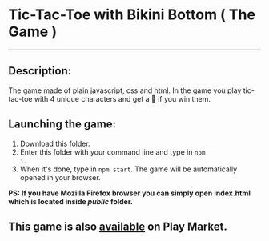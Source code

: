# Tic-Tac-Toe with Bikini Bottom ( The Game )

<hr>

<h2>Description:</h2>

The game made of plain javascript, css and html. In the game you play tic-tac-toe with 4 unique characters and get a :pineapple: if you win them.

<h2>Launching the game:</h2>

1. Download this folder.
2. Enter this folder with your command line and type in <code>npm i</code>.
3. When it's done, type in <code>npm start</code>. The game will be automatically opened in your browser.

<strong>PS: If you have Mozilla Firefox browser you can simply open <b>index.html</b> which is located inside <i>public</i> folder.</strong>

<h2>This game is also <a href="https://play.google.com/store/apps/details?id=com.tica_tac_toe_with_bikini_bottom.example"><b>available</b></a> on Play Market.</h2>

